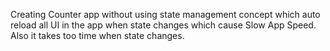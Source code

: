 <p>Creating Counter app without using state management concept which auto reload all UI in the app when state changes which cause Slow App Speed. Also it takes too time when state changes.</p>